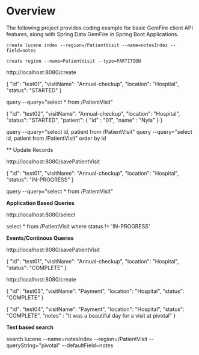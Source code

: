 # Overview

The following project provides coding example for basic GemFire client API features, along with Spring Data GemFire in Spring Boot Applications.


	create lucene index --region=/PatientVisit --name=notesIndex --field=notes 

	create region --name=PatientVisit --type=PARTITION


http://localhost:8080/create

{
   "id": "test01",
   "visitName": "Annual-checkup",
  "location": "Hospital",
  "status": "STARTED"
}

query --query="select * from /PatientVisit"

{
   "id": "test02",
   "visitName": "Annual-checkup",
  "location": "Hospital",
  "status": "STARTED",
  "patient": 
   { 
      "id" : "01",
      "name" : "Nyla"
   }
}

query --query="select id, patient from /PatientVisit"
query --query="select id, patient from /PatientVisit" order by id

** Update Records

http://localhost:8080/savePatientVisit

{
   "id": "test01",
   "visitName": "Annual-checkup",
  "location": "Hospital",
  "status": "IN-PROGRESS"
}

query --query="select * from /PatientVisit"


**Application Based Queries**

http://localhost:8080/select

select * from /PatientVisit where status != 'IN-PROGRESS'

**Events/Continous Queries**

http://localhost:8080/savePatientVisit

{
   "id": "test01",
   "visitName": "Annual-checkup",
  "location": "Hospital",
  "status": "COMPLETE"
}


http://localhost:8080/create

{
   "id": "test03",
   "visitName": "Payment",
  "location": "Hospital",
  "status": "COMPLETE"
}


{
   "id": "test04",
   "visitName": "Payment",
  "location": "Hospital",
  "status": "COMPLETE",
  "notes" : "It was a beautiful day for a visit at pivotal"
}

**Text based search**

search lucene --name=notesIndex --region=/PatientVisit --queryString="pivotal" --defaultField=notes



